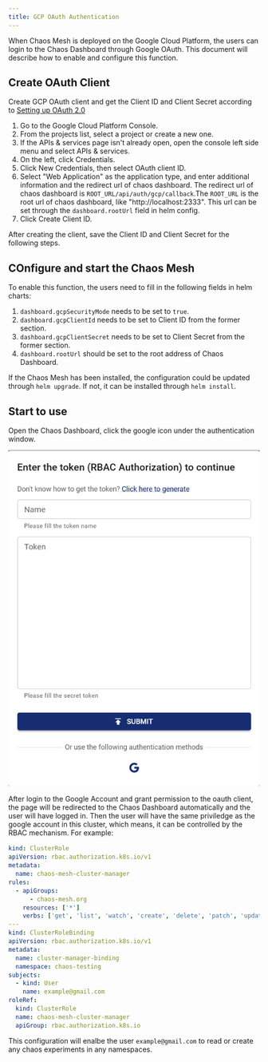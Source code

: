 ```yaml
---
title: GCP OAuth Authentication
---
```


When Chaos Mesh is deployed on the Google Cloud Platform, the users can login to the Chaos Dashboard through Google OAuth. This document will describe how to enable and configure this function.

## Create OAuth Client

Create GCP OAuth client and get the Client ID and Client Secret according to [Setting up OAuth 2.0](https://support.google.com/cloud/answer/6158849?hl=en)

1. Go to the Google Cloud Platform Console.
2. From the projects list, select a project or create a new one.
3. If the APIs & services page isn't already open, open the console left side menu and select APIs & services.
4. On the left, click Credentials.
5. Click New Credentials, then select OAuth client ID. 
6. Select "Web Application" as the application type, and enter additional information and the redirect url of chaos dashboard. The redirect url of chaos dashboard is `ROOT_URL/api/auth/gcp/callback`.The `ROOT_URL` is the root url of chaos dashboard, like "http://localhost:2333". This url can be set through the `dashboard.rootUrl` field in helm config.
7. Click Create Client ID.

After creating the client, save the Client ID and Client Secret for the following steps.

## COnfigure and start the Chaos Mesh

To enable this function, the users need to fill in the following fields in helm charts:

1. `dashboard.gcpSecurityMode` needs to be set to `true`.
2. `dashboard.gcpClientId` needs to be set to Client ID from the former section.
3. `dashboard.gcpClientSecret` needs to be set to Client Secret from the former section.
4. `dashboard.rootUrl` should be set to the root address of Chaos Dashboard.

If the Chaos Mesh has been installed, the configuration could be updated through `helm upgrade`. If not, it can be installed through `helm install`.

## Start to use

Open the Chaos Dashboard, click the google icon under the authentication window.

![img](./img/google-auth.png)

After login to the Google Account and grant permission to the oauth client, the page will be redirected to the Chaos Dashboard automatically and the user will have logged in. Then the user will have the same priviledge as the google account in this cluster, which means, it can be controlled by the RBAC mechanism. For example:

```yaml
kind: ClusterRole
apiVersion: rbac.authorization.k8s.io/v1
metadata:
  name: chaos-mesh-cluster-manager
rules:
  - apiGroups:
      - chaos-mesh.org
    resources: ['*']
    verbs: ['get', 'list', 'watch', 'create', 'delete', 'patch', 'update']
---
kind: ClusterRoleBinding
apiVersion: rbac.authorization.k8s.io/v1
metadata:
  name: cluster-manager-binding
  namespace: chaos-testing
subjects:
  - kind: User
    name: example@gmail.com
roleRef:
  kind: ClusterRole
  name: chaos-mesh-cluster-manager
  apiGroup: rbac.authorization.k8s.io
```

This configuration will enalbe the user `example@gmail.com` to read or create any chaos experiments in any namespaces.